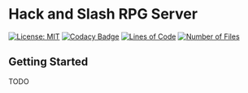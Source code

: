 # Hack and Slash RPG Server

[![License: MIT](https://img.shields.io/badge/License-MIT-yellow.svg)](https://opensource.org/licenses/MIT)
[![Codacy Badge](https://app.codacy.com/project/badge/Grade/537531f30f60456c8cf0deab5db13c72)](https://www.codacy.com/gh/nickbedner/hack-and-slash-rpg-server/dashboard?utm_source=github.com&amp;utm_medium=referral&amp;utm_content=nickbedner/hack-and-slash-rpg-server&amp;utm_campaign=Badge_Grade)
[![Lines of Code](https://tokei.rs/b1/github/nickbedner/hack-and-slash-rpg-server?category=lines)](https://github.com/XAMPPRocky/tokei)
[![Number of Files](https://tokei.rs/b1/github/nickbedner/hack-and-slash-rpg-server?category=files)](https://github.com/XAMPPRocky/tokei)

## Getting Started

TODO
